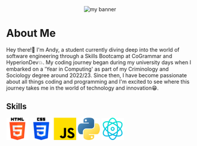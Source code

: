 <div align="center">
    <img width="800" height="400" src="https://github.com/andyagdw/andyagdw/assets/138252680/15fa09b3-07ef-4ce2-a31f-be21e815dc8b" alt="my banner" />
</div>

<div>
    <h1>About Me</h1>
    <p>Hey there!👋 I'm Andy, a student currently diving deep into the world of software engineering through a Skills Bootcamp at CoGrammar and HyperionDev💥. My coding journey began during my university days when I embarked on a 'Year in Computing' as part of my Criminology and Sociology degree around 2022/23. Since then, I have become passionate about all things coding and programming and I'm excited to see where this journey takes me in the world of technology and innovation😁.</p>
</div>

<div>
    <h2>Skills</h2>
    <img width="60" height="60" src="/images/html-5.png" alt="html icon" />
    <img width="60" height="60" src="/images/css-3.png" alt="css icon" />
    <img width="60" height="60" src="/images/js.png" alt="javascript icon" />
    <img width="60" height="60" src="/images/python.png" alt="python icon" />
    <img width="60" height="60" src="/images/react.png" alt="react icon" />
</div>
